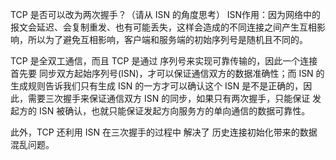 TCP 是否可以改为两次握手？（请从 ISN 的角度思考）
ISN作用：因为网络中的报文会延迟、会复制重发、也有可能丢失，这样会造成的不同连接之间产生互相影响，所以为了避免互相影响，客户端和服务端的初始序列号是随机且不同的。

TCP 是全双工通信，而且 TCP 是通过 序列号来实现可靠传输的，因此一个连接首先要 同步双方起始序列号(ISN)，才可以保证通信双方的数据准确性；而 ISN 的生成规则告诉我们只有生成 ISN 的一方才可以确认这个 ISN 是不是正确的，因此，需要三次握手来保证通信双方 ISN 的同步，如果只有两次握手，只能保证 发起方的 ISN 被确认，也就只能保证发起方向服务方的单向通信的数据可靠性。

此外，TCP 还利用 ISN 在三次握手的过程中 解决了 历史连接初始化带来的数据混乱问题。

